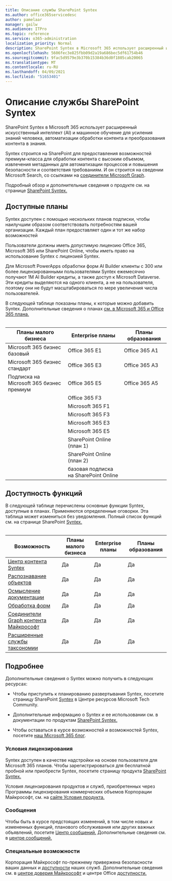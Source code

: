 ```yaml
---
title: Описание службы SharePoint Syntex
ms.author: office365servicedesc
author: pamelaar
manager: gailw
ms.audience: ITPro
ms.topic: reference
ms.service: o365-administration
localization_priority: Normal
description: SharePoint Syntex в Microsoft 365 использует расширенный искусственный интеллект (AI) и машинное обучение для усиления знаний человека, автоматизации обработки контента и преобразования контента в знания.
ms.openlocfilehash: 5606fec3e825fbb09d2a19a686bec5df61754b46
ms.sourcegitcommit: 9fac5d9579e3b370b15384b36d0f1805cab20065
ms.translationtype: MT
ms.contentlocale: ru-RU
ms.lasthandoff: 04/09/2021
ms.locfileid: "51653401"
---
```

# <a name="sharepoint-syntex-service-description"></a>Описание службы SharePoint Syntex 

SharePoint Syntex в Microsoft 365 использует расширенный искусственный интеллект (AI) и машинное обучение для усиления знаний человека, автоматизации обработки контента и преобразования контента в знания.

Syntex строится на SharePoint для предоставления возможностей премиум-класса для обработки контента с высоким объемом, извлечения метаданных для автоматизации процессов и повышения безопасности и соответствия требованиям. И он строится на сведении Microsoft Search, со ссылками на [соединители Microsoft Graph](/microsoftsearch/connectors-overview).

Подробный обзор и дополнительные сведения о продукте см. на странице [SharePoint Syntex.](https://aka.ms/sharepointsyntex)

## <a name="available-plans"></a>Доступные планы

Syntex доступен с помощью нескольких планов подписки, чтобы наилучшим образом соответствовать потребностям вашей организации. Каждый план предоставляет один и тот же набор возможностей

Пользователи должны иметь допустимую лицензию Office 365, Microsoft 365 или SharePoint Online, чтобы иметь право на использование Syntex с лицензией Syntex.

Для Microsoft PowerApps обработки форм AI Builder клиенты с 300 или более лицензированными пользователями Syntex ежемесячно получают 1M AI Builder кредиты, а также доступ к Microsoft Dataverse. Эти кредиты выделяются на одного клиента, а не на пользователя, поэтому они не будут масштабироваться по мере увеличения числа пользователей.

В следующей таблице показаны планы, к которые можно добавить Syntex. Дополнительные сведения о планах [см. в Microsoft 365 и Office 365 плана.](../office-365-platform-service-description/office-365-plan-options.md)<br><br>


| Планы малого бизнеса            | Enterprise планы         | Планы образования     |
| ------------------------------- | ------------------------ | ------------------- |
| Microsoft 365 бизнес базовый    | Office 365 E1            | Office 365 A1       |
| Microsoft 365 бизнес стандарт | Office 365 E3            | Office 365 A3       |
| Подписка на Microsoft 365 бизнес премиум  | Office 365 E5            | Office 365 A5       |
|                                 | Office 365 F3            |                     |
|                                 | Microsoft 365 F1         |                     |
|                                 | Microsoft 365 F3         |                     |
|                                 | Microsoft 365 E3         |                     |
|                                 | Microsoft 365 E5         |                     |
|                                 | SharePoint Online (план 1) |                     |
|                                 | SharePoint Online (план 2) |                     |
|                                 | базовая подписка на SharePoint Online  |                     |

## <a name="feature-availability"></a>Доступность функций

В следующей таблице перечислены основные функции Syntex, доступные в планах. Применяются определенные оговорки. Эта таблица может измениться без уведомления. Полный список функций см. на странице SharePoint [Syntex.](https://www.microsoft.com/microsoft-365/enterprise/sharepoint-syntex)<br><br>

| Возможность | Планы малого бизнеса | Enterprise планы | Планы образования |
|--|--|--|--|
| [Центр контента Syntex](sharepoint-syntex-features.md#syntex-content-center) | Да | Да | Да |
| [Распознавание объектов](sharepoint-syntex-features.md#object-recognition) | Да | Да | Да |
| [Осмысление документации](sharepoint-syntex-features.md#document-understanding) | Да | Да | Да |
| [Обработка форм](sharepoint-syntex-features.md#form-processing) | Да | Да | Да |
| [Соединители Graph контента Майкрософт](sharepoint-syntex-features.md#microsoft-graph-content-connectors) | Да | Да | Да |
| [Расширенные службы таксономии](sharepoint-syntex-features.md#advanced-taxonomy-services) | Да | Да | Да |

## <a name="learn-more"></a>Подробнее

Дополнительные сведения о Syntex можно получить в следующих ресурсах:

  - Чтобы приступить к планированию развертывания Syntex, посетите страницу SharePoint [Syntex](https://resources.techcommunity.microsoft.com/sharepoint-syntex/) в Центре ресурсов Microsoft Tech Community.

  - Дополнительные информацию о Syntex и ее использовании см. в документации по продуктам [SharePoint Syntex.](/microsoft-365/contentunderstanding/)

  - Чтобы оставаться в курсе возможностей и возможностей Syntex, посетите [наш Microsoft 365 блог](https://go.microsoft.com/fwlink/?linkid=2084915).

### <a name="licensing-terms"></a>Условия лицензирования

Syntex доступен в качестве надстройки на основе пользователя для Microsoft 365 планов. Чтобы зарегистрироваться для бесплатной пробной или приобрести Syntex, посетите страницу продукта [SharePoint Syntex.](https://aka.ms/sharepointsyntex)

Условия лицензирования продуктов и служб, приобретенных через Программы лицензирования коммерческих объемов Корпорации Майкрософт, см. на [сайте Условия продукта.](https://www.microsoft.com/licensing/terms/)

### <a name="messaging"></a>Сообщения

Чтобы быть в курсе предстоящих изменений, в том числе новых и измененных функций, планового обслуживания или других важных объявлений, посетите [Центр сообщений.](https://go.microsoft.com/fwlink/p/?linkid=2070717) Дополнительные сведения см. в [центре сообщений.](/microsoft-365/admin/manage/message-center)

### <a name="accessibility"></a>Специальные возможности

Корпорация Майкрософт по-прежнему привержена безопасности ваших данных и [доступности](https://www.microsoft.com/trust-center/compliance/accessibility) наших служб. Дополнительные сведения см. в [центре доверия Майкрософт](https://www.microsoft.com/trust-center) и центре Office [доступности.](https://support.office.com/article/ecab0fcf-d143-4fe8-a2ff-6cd596bddc6d)